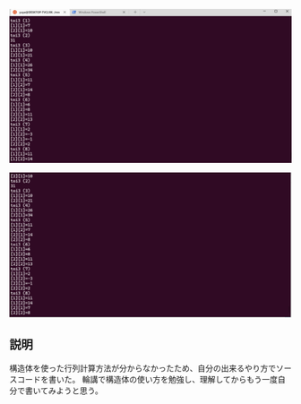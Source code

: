 ![](kadai31.png)

![](kadai32.png)

## 説明
構造体を使った行列計算方法が分からなかったため、自分の出来るやり方でソースコードを書いた。
輪講で構造体の使い方を勉強し、理解してからもう一度自分で書いてみようと思う。